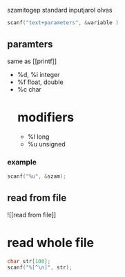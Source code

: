 szamitogep standard inputjarol olvas

```c
scanf("text+parameters", &variable )
```

## paramters

same as [[printf]]
- %d, %i  integer
- %f float, double
- %c char
	# modifiers
	- %l long
	- %u unsigned

### example
```c 
scanf("%u", &szam);
```


## read from file

![[read from file]]

# read whole file
```c
char str[100];
scanf("%[^\n]", str);
```
